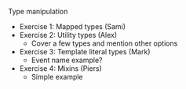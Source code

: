 Type manipulation
- Exercise 1: Mapped types (Sami)
- Exercise 2: Utility types (Alex)
  - Cover a few types and mention other options  
- Exercise 3: Template literal types (Mark)
  - Event name example?
- Exercise 4: Mixins (Piers)
  - Simple example
